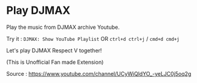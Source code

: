 # Play DJMAX

Play the music from DJMAX archive Youtube.

Try it : ```DJMAX: Show YouTube Playlist``` OR ```ctrl+d ctrl+j``` / ```cmd+d cmd+j```

Let's play DJMAX Respect V together!

(This is Unofficial Fan made Extension)

Source : https://www.youtube.com/channel/UCyWiQldYO_-yeLJC0j5oq2g